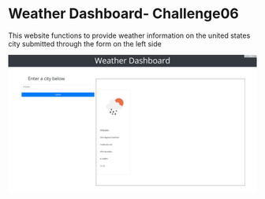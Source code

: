 # Weather Dashboard- Challenge06

This website functions to provide weather information on the united states city submitted through the form on the left side


![](./assets/images/readmeimg.jpg)

